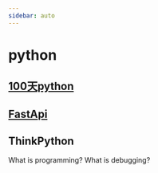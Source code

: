 ```yaml
---
sidebar: auto
---
```

# python

## [100天python](https://github.com/jackfrued/Python-100-Days)

## [FastApi](./fastapi)

## ThinkPython
What is programming?
What is debugging?
